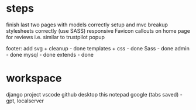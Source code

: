 
# steps
finish last two pages with models correctly setup and mvc
breakup stylesheets correctly (use SASS)
responsive
Favicon
callouts on home page for reviews i.e. similar to trustpilot popup

footer: add svg + cleanup - done
templates + css - done
Sass - done
admin - done
mysql - done
extends - done

# workspace
django project vscode
github desktop
this notepad
google (tabs saved) - gpt, localserver
